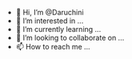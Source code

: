 - 👋 Hi, I’m @Daruchini
- 👀 I’m interested in ...
- 🌱 I’m currently learning ...
- 💞️ I’m looking to collaborate on ...
- 📫 How to reach me ...

<!---
Daruchini/Daruchini is a ✨ special ✨ repository because its `README.md` (this file) appears on your GitHub profile.
You can click the Preview link to take a look at your changes.
--->
